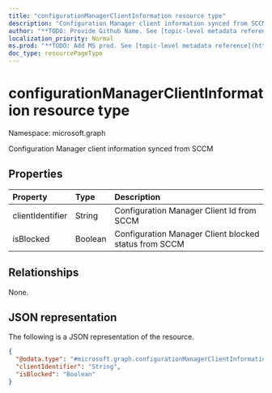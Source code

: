 ```yaml
---
title: "configurationManagerClientInformation resource type"
description: "Configuration Manager client information synced from SCCM"
author: "**TODO: Provide Github Name. See [topic-level metadata reference](https://msgo.azurewebsites.net/add/document/guidelines/metadata.html#topic-level-metadata)**"
localization_priority: Normal
ms.prod: "**TODO: Add MS prod. See [topic-level metadata reference](https://msgo.azurewebsites.net/add/document/guidelines/metadata.html#topic-level-metadata)**"
doc_type: resourcePageType
---
```


# configurationManagerClientInformation resource type

Namespace: microsoft.graph



Configuration Manager client information synced from SCCM

## Properties
|Property|Type|Description|
|:---|:---|:---|
|clientIdentifier|String|Configuration Manager Client Id from SCCM|
|isBlocked|Boolean|Configuration Manager Client blocked status from SCCM|

## Relationships
None.

## JSON representation
The following is a JSON representation of the resource.
<!-- {
  "blockType": "resource",
  "@odata.type": "microsoft.graph.configurationManagerClientInformation"
}
-->
``` json
{
  "@odata.type": "#microsoft.graph.configurationManagerClientInformation",
  "clientIdentifier": "String",
  "isBlocked": "Boolean"
}
```

